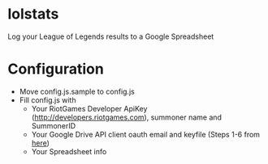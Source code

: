 lolstats
========

Log your League of Legends results to a Google Spreadsheet

Configuration
=============

* Move config.js.sample to config.js
* Fill config.js with
    * Your RiotGames Developer ApiKey (http://developers.riotgames.com), summoner name and SummonerID
    * Your Google Drive API client oauth email and keyfile (Steps 1-6 from [here](http://www.nczonline.net/blog/2014/03/04/accessing-google-spreadsheets-from-node-js/))
    * Your Spreadsheet info
